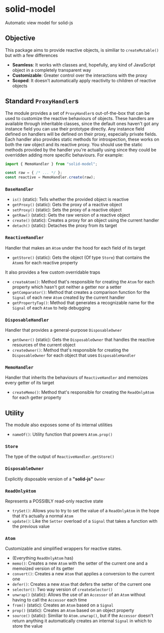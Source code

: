 
# solid-model
Automatic view model for solid-js

## Objective
This package aims to provide reactive objects, is similiar to `createMutable()` but with a few differences
- **Seamless**: It works with classes and, hopefully, any kind of JavaScript object in a completely transparent way
- **Customizable**: Greater control over the interactions with the proxy
- **Scoped**: It doesn't automatically apply reactivity to children of reactive objects

## Standard `ProxyHandler`s
The module provides a set of `ProxyHandler`s out-of-the-box that can be used to customize the reactive behaviours of objects.
These handlers are available through inheritable classes, since the default ones haven't got any instance field you can use their prototype directly.
Any instance field defined on handlers will be defined on their proxy, especially private fields.
Each handler also provides static methods for introspection, these works on both the raw object and its reactive proxy.
You should use the static methods provided by the handler you're actually using since they could be overridden adding more specific behaviours.
For example:
```ts
import { MemoHandler } from "solid-model";

const raw = { /* ... */ };
const reactive = MemoHandler.create(raw);
```

### `BaseHandler`
- `is()` (static): Tells whether the provided object is reactive
- `getProxy()` (static): Gets the proxy of a reactive object
- `setProxy()` (static): Sets the proxy of a reactive object
- `getRaw()` (static): Gets the raw version of a reactive object
- `create()` (static): Creates a proxy for an object using the current handler
- `detach()` (static): Detaches the proxy from its target

### `ReactiveHandler`
Handler that makes an `Atom` under the hood for each field of its target
- `getStore()` (static): Gets the object (Of type `Store`) that contains the `Atom`s for each reactive property

It also provides a few custom overridable traps
- `createAtom()`: Method that's responsible for creating the `Atom` for each property which hasn't got neither a getter nor a setter
- `getComparator()`: Method that creates a comparison function for the `Signal` of each new `Atom` created by the current handler
- `getPropertyTag()`: Method that generates a recognizable name for the `Signal` of each `Atom` to help debugging

### `DisposableHandler`
Handler that provides a general-purpose `DisposableOwner`
- `getOwner()` (static): Gets the `DisposableOwner` that handles the reactive resources of the current object
- `createOwner()`: Method that's responsible for creating the `DisposableOwner` for each object that uses `DisposableHandler`

### `MemoHandler`
Handler that inherits the behaviours of `ReactiveHandler` and memoizes every getter of its target
- `createMemo()`: Method that's responsible for creating the `ReadOnlyAtom` for each getter property

## Utility
The module also exposes some of its internal utilities
- `nameOf()`: Utility function that powers `Atom.prop()`

### `Store`
The type of the output of `ReactiveHandler.getStore()`

### `DisposableOwner`
Explicitly disposable version of a **"solid-js"** `Owner`

### `ReadOnlyAtom`
Represents a POSSIBLY read-only reactive state
- `trySet()`: Allows you to try to set the value of a `ReadOnlyAtom` in the hope that it's actually a normal `Atom`
- `update()`: Like the `Setter` overload of a `Signal` that takes a function with the previous value

### `Atom`
Customizable and simplified wrappers for reactive states.
- (Everything `ReadOnlyAtom` has)
- `memo()`: Creates a new `Atom` with the setter of the current one and a memoized version of its getter
- `convert()`: Creates a new `Atom` that applies a conversion to the current one
- `defer()`: Creates a new `Atom` that defers the setter of the current one
- `selector()`: Two way version of `createSelector()`
- `unwrap()` (static): Allows the use of an `Accessor` of an `Atom` without having to call the `Accessor` each time
- `from()` (static): Creates an `Atom` based on a `Signal`
- `prop()` (static): Creates an `Atom` based on an object property
- `source()` (static): Similiar to `Atom.unwrap()`, but if the `Accessor` doesn't return anything it automatically creates an internal `Signal` in which to store the value